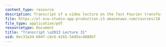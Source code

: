 ```yaml
---
content_type: resource
description: Transcript of a video lecture on the fast Fourier transform and convolution.
file: https://ol-ocw-studio-app-production.s3.amazonaws.com/courses/18-085-computational-science-and-engineering-i-fall-2008/0ec33a3d684fc8c6426554d5ec4888bf_18-085F08-L31.pdf
file_type: application/pdf
resourcetype: Document
title: "Transcript \u2013 Lecture 31"
uid: 0ec33a3d-684f-c8c6-4265-54d5ec4888bf
---
```

